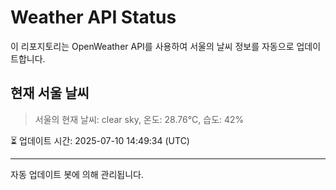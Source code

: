 
# Weather API Status

이 리포지토리는 OpenWeather API를 사용하여 서울의 날씨 정보를 자동으로 업데이트합니다.

## 현재 서울 날씨
> 서울의 현재 날씨: clear sky, 온도: 28.76°C, 습도: 42%

⏳ 업데이트 시간: 2025-07-10 14:49:34 (UTC)

---
자동 업데이트 봇에 의해 관리됩니다.
